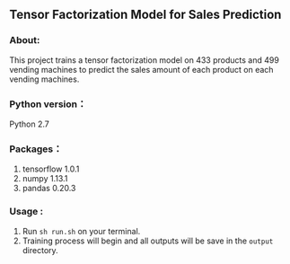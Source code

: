 ## Tensor Factorization Model for Sales Prediction

### About:
This project trains a tensor factorization model on 433 products and 499 vending machines to predict the sales amount of each product on each vending machines. 

### Python version：
Python 2.7

### Packages：
1. tensorflow 1.0.1
2. numpy 1.13.1
3. pandas 0.20.3

### Usage :
1. Run `sh run.sh` on your terminal.
2. Training process will begin and all outputs will be save in the `output` directory.
